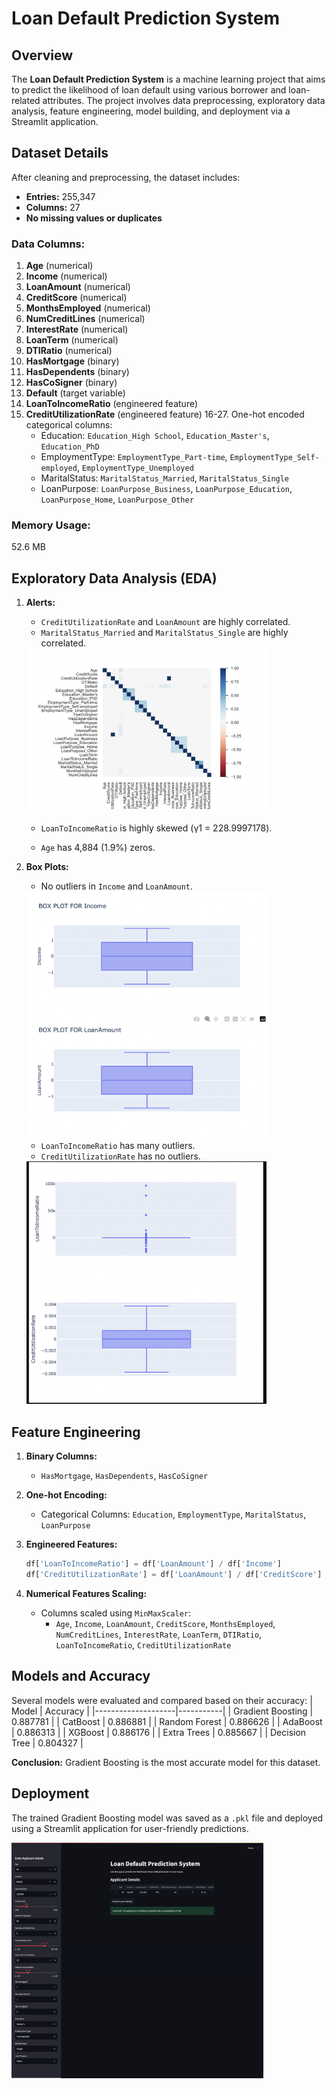 # Loan Default Prediction System

## Overview
The **Loan Default Prediction System** is a machine learning project that aims to predict the likelihood of loan default using various borrower and loan-related attributes. The project involves data preprocessing, exploratory data analysis, feature engineering, model building, and deployment via a Streamlit application.

## Dataset Details
After cleaning and preprocessing, the dataset includes:
- **Entries:** 255,347
- **Columns:** 27
- **No missing values or duplicates**

### Data Columns:
1. **Age** (numerical)
2. **Income** (numerical)
3. **LoanAmount** (numerical)
4. **CreditScore** (numerical)
5. **MonthsEmployed** (numerical)
6. **NumCreditLines** (numerical)
7. **InterestRate** (numerical)
8. **LoanTerm** (numerical)
9. **DTIRatio** (numerical)
10. **HasMortgage** (binary)
11. **HasDependents** (binary)
12. **HasCoSigner** (binary)
13. **Default** (target variable)
14. **LoanToIncomeRatio** (engineered feature)
15. **CreditUtilizationRate** (engineered feature)
16-27. One-hot encoded categorical columns:
    - Education: `Education_High School`, `Education_Master's`, `Education_PhD`
    - EmploymentType: `EmploymentType_Part-time`, `EmploymentType_Self-employed`, `EmploymentType_Unemployed`
    - MaritalStatus: `MaritalStatus_Married`, `MaritalStatus_Single`
    - LoanPurpose: `LoanPurpose_Business`, `LoanPurpose_Education`, `LoanPurpose_Home`, `LoanPurpose_Other`

### Memory Usage:
52.6 MB

## Exploratory Data Analysis (EDA)
1. **Alerts:**
   - `CreditUtilizationRate` and `LoanAmount` are highly correlated.
   - `MaritalStatus_Married` and `MaritalStatus_Single` are highly correlated.
   <img src="https://github.com/kriti613/Loan-Default-Prediction-System/blob/main/correlation_HeatMap.png" style="height: 80%; width: 80%">

   - `LoanToIncomeRatio` is highly skewed (γ1 = 228.9997178).

   - `Age` has 4,884 (1.9%) zeros.
   
3. **Box Plots:**
   - No outliers in `Income` and `LoanAmount`.
   <img src="https://github.com/kriti613/Loan-Default-Prediction-System/blob/main/incomeloanamountBoxPlot.png" style="height: 80%; width: 80%">
   
   - `LoanToIncomeRatio` has many outliers.
   - `CreditUtilizationRate` has no outliers.
    <img src="https://github.com/kriti613/Loan-Default-Prediction-System/blob/main/income_LoanAmount_boxplot.png" style="height: 80%; width: 80%">

## Feature Engineering
1. **Binary Columns:**
   - `HasMortgage`, `HasDependents`, `HasCoSigner`

2. **One-hot Encoding:**
   - Categorical Columns: `Education`, `EmploymentType`, `MaritalStatus`, `LoanPurpose`

3. **Engineered Features:**
   ```python
   df['LoanToIncomeRatio'] = df['LoanAmount'] / df['Income']
   df['CreditUtilizationRate'] = df['LoanAmount'] / df['CreditScore']
   ```

4. **Numerical Features Scaling:**
   - Columns scaled using `MinMaxScaler`:
     - `Age`, `Income`, `LoanAmount`, `CreditScore`, `MonthsEmployed`, `NumCreditLines`, `InterestRate`, `LoanTerm`, `DTIRatio`, `LoanToIncomeRatio`, `CreditUtilizationRate`

## Models and Accuracy
Several models were evaluated and compared based on their accuracy:
| Model              | Accuracy  |
|--------------------|-----------|
| Gradient Boosting  | 0.887781  |
| CatBoost           | 0.886881  |
| Random Forest      | 0.886626  |
| AdaBoost           | 0.886313  |
| XGBoost            | 0.886176  |
| Extra Trees        | 0.885667  |
| Decision Tree      | 0.804327  |

**Conclusion:** Gradient Boosting is the most accurate model for this dataset.

## Deployment
The trained Gradient Boosting model was saved as a `.pkl` file and deployed using a Streamlit application for user-friendly predictions.

<img src="https://github.com/kriti613/Loan-Default-Prediction-System/blob/main/LoanDefaultPredictionApp.png" style="height: 80%; width: 80%">
